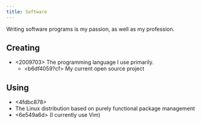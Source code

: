 ```yaml
---
title: Software
---
```


Writing software programs is my passion, as well as my profession.

## Creating

* <2009703> The programming language I use primarily. 
  * <b6df4059?cf> My current open source project

## Using

* <4fdbc878>
* <c7170724> The Linux distribution based on purely functional package management
* <6e549a6d> (I currently use Vim)
